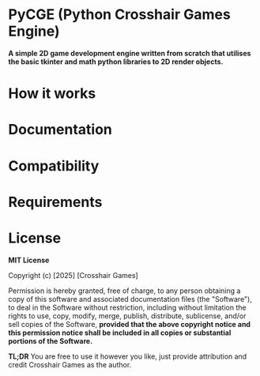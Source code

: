 
# PyCGE (Python Crosshair Games Engine)

**A simple 2D game development engine written from scratch that utilises the basic tkinter and math python libraries to 2D render objects.**

# How it works

# Documentation

# Compatibility

# Requirements

# License

**MIT License**

Copyright (c) [2025] [Crosshair Games]

Permission is hereby granted, free of charge, to any person obtaining a copy
of this software and associated documentation files (the "Software"), to deal
in the Software without restriction, including without limitation the rights
to use, copy, modify, merge, publish, distribute, sublicense, and/or sell
copies of the Software, **provided that the above copyright notice and this
permission notice shall be included in all copies or substantial portions of the Software.**

**TL;DR** You are free to use it however you like, just provide attribution and credit Crosshair Games as the author.
